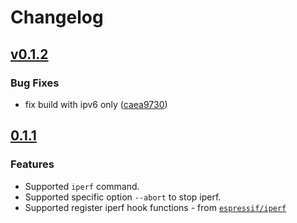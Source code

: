# Changelog

## [v0.1.2](https://github.com/espressif/iperf-cmd/releases/tag/v0.1.2)

### Bug Fixes

- fix build with ipv6 only ([caea9730](https://github.com/espressif/iperf-cmd/commit/caea9730))

## [0.1.1](https://github.com/espressif/iperf-cmd/releases/tag/v0.1.1)

### Features

- Supported `iperf` command.
- Supported specific option `--abort` to stop iperf.
- Supported register iperf hook functions - from [`espressif/iperf`]()
